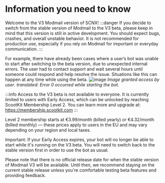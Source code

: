 # Information you need to know 
Welcome to the V3 Modmail version of SCNX!
:::danger 
If you decide to switch from the stable version of Modmail to the V3 beta, please keep in mind that this version is still in active development. You should expect bugs, crashes, and overall unstable behavior. It is not recommended for production use, especially if you rely on Modmail for important or everyday communication.
:::

For example, there have already been cases where a user’s bot was unable to start after switching to the beta version, due to unexpected internal errors. The user had to contact support and wait several hours until someone could respond and help resolve the issue. Situations like this can happen at any time while using the beta.
![image](@site/static/img/mv3.png)
*Image granted access by user*.
*translated: Error 0 occurred while starting the bot.*

:::info
Access to the V3 beta is not available to everyone. It is currently limited to users with Early Access, which can be unlocked by reaching ScootKit Membership Level 2. You can learn more and upgrade at:
https://membership.scootkit.com
:::

Level 2 membership starts at €3.99/month (billed yearly) or €4.32/month (billed monthly) — these prices apply to users in the EU and may vary depending on your region and local taxes.

Important: If your Early Access expires, your bot will no longer be able to start while it's running on the V3 beta. You will need to switch back to the stable version first in order to use the bot as usual.

Please note that there is no official release date for when the stable version of Modmail V3 will be available. Until then, we recommend staying on the current stable release unless you're comfortable testing beta features and providing feedback.
